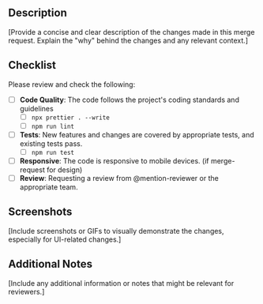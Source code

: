 ## Description

[Provide a concise and clear description of the changes made in this merge request. Explain the "why" behind the changes and any relevant context.]

## Checklist

Please review and check the following:

- [ ] **Code Quality**: The code follows the project's coding standards and guidelines
  - [ ] `npx prettier . --write`
  - [ ] `npm run lint`
- [ ] **Tests**: New features and changes are covered by appropriate tests, and existing tests pass.
  - [ ] `npm run test`
- [ ] **Responsive**: The code is responsive to mobile devices. (if merge-request for design)
- [ ] **Review**: Requesting a review from @mention-reviewer or the appropriate team.

## Screenshots

[Include screenshots or GIFs to visually demonstrate the changes, especially for UI-related changes.]

## Additional Notes

[Include any additional information or notes that might be relevant for reviewers.]
